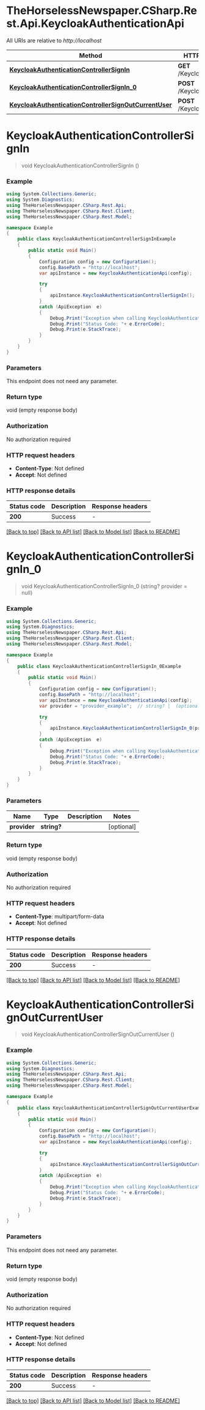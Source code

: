 # TheHorselessNewspaper.CSharp.Rest.Api.KeycloakAuthenticationApi

All URIs are relative to *http://localhost*

Method | HTTP request | Description
------------- | ------------- | -------------
[**KeycloakAuthenticationControllerSignIn**](KeycloakAuthenticationApi.md#keycloakauthenticationcontrollersignin) | **GET** /Keycloak/SignIn | 
[**KeycloakAuthenticationControllerSignIn_0**](KeycloakAuthenticationApi.md#keycloakauthenticationcontrollersignin_0) | **POST** /Keycloak/SignIn | 
[**KeycloakAuthenticationControllerSignOutCurrentUser**](KeycloakAuthenticationApi.md#keycloakauthenticationcontrollersignoutcurrentuser) | **POST** /Keycloak/Signout | 


<a name="keycloakauthenticationcontrollersignin"></a>
# **KeycloakAuthenticationControllerSignIn**
> void KeycloakAuthenticationControllerSignIn ()



### Example
```csharp
using System.Collections.Generic;
using System.Diagnostics;
using TheHorselessNewspaper.CSharp.Rest.Api;
using TheHorselessNewspaper.CSharp.Rest.Client;
using TheHorselessNewspaper.CSharp.Rest.Model;

namespace Example
{
    public class KeycloakAuthenticationControllerSignInExample
    {
        public static void Main()
        {
            Configuration config = new Configuration();
            config.BasePath = "http://localhost";
            var apiInstance = new KeycloakAuthenticationApi(config);

            try
            {
                apiInstance.KeycloakAuthenticationControllerSignIn();
            }
            catch (ApiException  e)
            {
                Debug.Print("Exception when calling KeycloakAuthenticationApi.KeycloakAuthenticationControllerSignIn: " + e.Message );
                Debug.Print("Status Code: "+ e.ErrorCode);
                Debug.Print(e.StackTrace);
            }
        }
    }
}
```

### Parameters
This endpoint does not need any parameter.

### Return type

void (empty response body)

### Authorization

No authorization required

### HTTP request headers

 - **Content-Type**: Not defined
 - **Accept**: Not defined


### HTTP response details
| Status code | Description | Response headers |
|-------------|-------------|------------------|
| **200** | Success |  -  |

[[Back to top]](#) [[Back to API list]](../README.md#documentation-for-api-endpoints) [[Back to Model list]](../README.md#documentation-for-models) [[Back to README]](../README.md)

<a name="keycloakauthenticationcontrollersignin_0"></a>
# **KeycloakAuthenticationControllerSignIn_0**
> void KeycloakAuthenticationControllerSignIn_0 (string? provider = null)



### Example
```csharp
using System.Collections.Generic;
using System.Diagnostics;
using TheHorselessNewspaper.CSharp.Rest.Api;
using TheHorselessNewspaper.CSharp.Rest.Client;
using TheHorselessNewspaper.CSharp.Rest.Model;

namespace Example
{
    public class KeycloakAuthenticationControllerSignIn_0Example
    {
        public static void Main()
        {
            Configuration config = new Configuration();
            config.BasePath = "http://localhost";
            var apiInstance = new KeycloakAuthenticationApi(config);
            var provider = "provider_example";  // string? |  (optional) 

            try
            {
                apiInstance.KeycloakAuthenticationControllerSignIn_0(provider);
            }
            catch (ApiException  e)
            {
                Debug.Print("Exception when calling KeycloakAuthenticationApi.KeycloakAuthenticationControllerSignIn_0: " + e.Message );
                Debug.Print("Status Code: "+ e.ErrorCode);
                Debug.Print(e.StackTrace);
            }
        }
    }
}
```

### Parameters

Name | Type | Description  | Notes
------------- | ------------- | ------------- | -------------
 **provider** | **string?**|  | [optional] 

### Return type

void (empty response body)

### Authorization

No authorization required

### HTTP request headers

 - **Content-Type**: multipart/form-data
 - **Accept**: Not defined


### HTTP response details
| Status code | Description | Response headers |
|-------------|-------------|------------------|
| **200** | Success |  -  |

[[Back to top]](#) [[Back to API list]](../README.md#documentation-for-api-endpoints) [[Back to Model list]](../README.md#documentation-for-models) [[Back to README]](../README.md)

<a name="keycloakauthenticationcontrollersignoutcurrentuser"></a>
# **KeycloakAuthenticationControllerSignOutCurrentUser**
> void KeycloakAuthenticationControllerSignOutCurrentUser ()



### Example
```csharp
using System.Collections.Generic;
using System.Diagnostics;
using TheHorselessNewspaper.CSharp.Rest.Api;
using TheHorselessNewspaper.CSharp.Rest.Client;
using TheHorselessNewspaper.CSharp.Rest.Model;

namespace Example
{
    public class KeycloakAuthenticationControllerSignOutCurrentUserExample
    {
        public static void Main()
        {
            Configuration config = new Configuration();
            config.BasePath = "http://localhost";
            var apiInstance = new KeycloakAuthenticationApi(config);

            try
            {
                apiInstance.KeycloakAuthenticationControllerSignOutCurrentUser();
            }
            catch (ApiException  e)
            {
                Debug.Print("Exception when calling KeycloakAuthenticationApi.KeycloakAuthenticationControllerSignOutCurrentUser: " + e.Message );
                Debug.Print("Status Code: "+ e.ErrorCode);
                Debug.Print(e.StackTrace);
            }
        }
    }
}
```

### Parameters
This endpoint does not need any parameter.

### Return type

void (empty response body)

### Authorization

No authorization required

### HTTP request headers

 - **Content-Type**: Not defined
 - **Accept**: Not defined


### HTTP response details
| Status code | Description | Response headers |
|-------------|-------------|------------------|
| **200** | Success |  -  |

[[Back to top]](#) [[Back to API list]](../README.md#documentation-for-api-endpoints) [[Back to Model list]](../README.md#documentation-for-models) [[Back to README]](../README.md)

